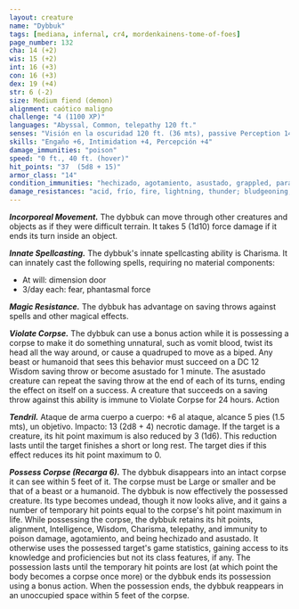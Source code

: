 ```yaml
---
layout: creature
name: "Dybbuk"
tags: [mediana, infernal, cr4, mordenkainens-tome-of-foes]
page_number: 132
cha: 14 (+2)
wis: 15 (+2)
int: 16 (+3)
con: 16 (+3)
dex: 19 (+4)
str: 6 (-2)
size: Medium fiend (demon)
alignment: caótico maligno
challenge: "4 (1100 XP)"
languages: "Abyssal, Common, telepathy 120 ft."
senses: "Visión en la oscuridad 120 ft. (36 mts), passive Perception 14"
skills: "Engaño +6, Intimidation +4, Percepción +4"
damage_immunities: "poison"
speed: "0 ft., 40 ft. (hover)"
hit_points: "37  (5d8 + 15)"
armor_class: "14"
condition_immunities: "hechizado, agotamiento, asustado, grappled, paralizado, petrificado, envenenado, prone, restrained"
damage_resistances: "acid, frío, fire, lightning, thunder; bludgeoning, piercing, and slashing from nonmagical attacks"
---
```


***Incorporeal Movement.*** The dybbuk can move through other creatures and objects as if they were difficult terrain. It takes 5 (1d10) force damage if it ends its turn inside an object.

***Innate Spellcasting.*** The dybbuk's innate spellcasting ability is Charisma. It can innately cast the following spells, requiring no material components:
* At will: dimension door
* 3/day each: fear, phantasmal force

***Magic Resistance.*** The dybbuk has advantage on saving throws against spells and other magical effects.

***Violate Corpse.*** The dybbuk can use a bonus action while it is possessing a corpse to make it do something unnatural, such as vomit blood, twist its head all the way around, or cause a quadruped to move as a biped. Any beast or humanoid that sees this behavior must succeed on a DC 12 Wisdom saving throw or become asustado for 1 minute. The asustado creature can repeat the saving throw at the end of each of its turns, ending the effect on itself on a success. A creature that succeeds on a saving throw against this ability is immune to Violate Corpse for 24 hours. Action

***Tendril.*** Ataque de arma cuerpo a cuerpo: +6 al ataque, alcance 5 pies (1.5 mts), un objetivo. Impacto: 13 (2d8 + 4) necrotic damage. If the target is a creature, its hit point maximum is also reduced by 3 (1d6). This reduction lasts until the target finishes a short or long rest. The target dies if this effect reduces its hit point maximum to 0.

***Possess Corpse (Recarga 6).*** The dybbuk disappears into an intact corpse it can see within 5 feet of it. The corpse must be Large or smaller and be that of a beast or a humanoid. The dybbuk is now effectively the possessed creature. Its type becomes undead, though it now looks alive, and it gains a number of temporary hit points equal to the corpse's hit point maximum in life.
While possessing the corpse, the dybbuk retains its hit points, alignment, Intelligence, Wisdom, Charisma, telepathy, and immunity to poison damage, agotamiento, and being hechizado and asustado. It otherwise uses the possessed target's game statistics, gaining access to its knowledge and proficiencies but not its class features, if any.
The possession lasts until the temporary hit points are lost (at which point the body becomes a corpse once more) or the dybbuk ends its possession using a bonus action. When the possession ends, the dybbuk reappears in an unoccupied space within 5 feet of the corpse.